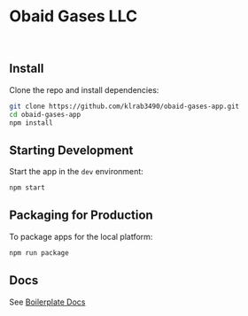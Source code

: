 # Obaid Gases LLC

<br/>

## Install

Clone the repo and install dependencies:

```bash
git clone https://github.com/klrab3490/obaid-gases-app.git
cd obaid-gases-app
npm install
```

## Starting Development

Start the app in the `dev` environment:

```bash
npm start
```

## Packaging for Production

To package apps for the local platform:

```bash
npm run package
```

## Docs

See [Boilerplate Docs](https://electron-react-boilerplate.js.org/docs/installation)
